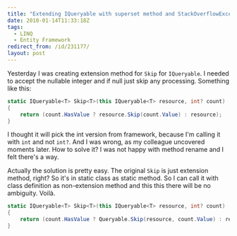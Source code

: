 ```yaml
---
title: "Extending IQueryable with superset method and StackOverflowException"
date: 2010-01-14T11:33:18Z
tags:
  - LINQ
  - Entity Framework
redirect_from: /id/231177/
layout: post
---
```

Yesterday I was creating extension method for `Skip` for `IQueryable`. I needed to accept the nullable integer and if null just skip any processing. Something like this:

```csharp
static IQueryable<T> Skip<T>(this IQueryable<T> resource, int? count)
{
	return (count.HasValue ? resource.Skip(count.Value) : resource);
}
```

I thought it will pick the int version from framework, because I'm calling it with `int` and not `int?`. And I was wrong, as my colleague uncovered moments later. How to solve it? I was not happy with method rename and I felt there's a way.

Actually the solution is pretty easy. The original `Skip` is just extension method, right? So it's in static class as static method. So I can call it with class definition as non-extension method and this this there will be no ambiguity. Voilà.

```csharp
static IQueryable<T> Skip<T>(this IQueryable<T> resource, int? count)
{
	return (count.HasValue ? Queryable.Skip(resource, count.Value) : resource);
}
```